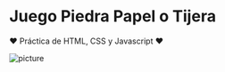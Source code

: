 # Juego Piedra Papel o Tijera

❤️ Práctica de HTML, CSS y Javascript ❤️

![picture](https://github.com/CamiBM/myRepository/blob/master/Rock%2C%20Paper%2C%20Scissor/images/vista-previa.png)
